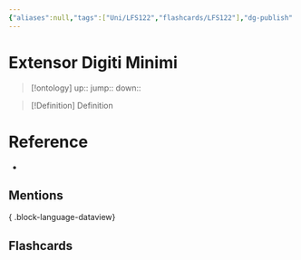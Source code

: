 ```yaml
---
{"aliases":null,"tags":["Uni/LFS122","flashcards/LFS122"],"dg-publish":true,"permalink":"/cards/extensor-digiti-minimi/","dgPassFrontmatter":true}
---
```


# Extensor Digiti Minimi

> [!ontology]
> up:: 
> jump:: 
> down:: 

> [!Definition] Definition

# Reference

- 

## Mentions


{ .block-language-dataview}

## Flashcards